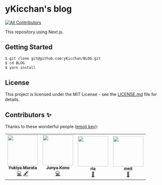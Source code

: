 # yKicchan's blog
<!-- ALL-CONTRIBUTORS-BADGE:START - Do not remove or modify this section -->
[![All Contributors](https://img.shields.io/badge/all_contributors-4-orange.svg?style=flat-square)](#contributors-)
<!-- ALL-CONTRIBUTORS-BADGE:END -->

This repository using Next.js.

## Getting Started

```sh
$ git clone git@github.com:yKicchan/BLOG.git
$ cd BLOG
$ yarn install
```

## License

This project is licensed under the MIT License - see the [LICENSE.md](./LICENSE.md) file for details.

## Contributors ✨

Thanks to these wonderful people ([emoji key](https://allcontributors.org/docs/en/emoji-key)):
<!-- ALL-CONTRIBUTORS-LIST:START - Do not remove or modify this section -->
<!-- prettier-ignore-start -->
<!-- markdownlint-disable -->
<table>
  <tr>
    <td align="center"><a href="https://www.ykicchan.dev/"><img src="https://avatars2.githubusercontent.com/u/27273218?v=4" width="100px;" alt=""/><br /><sub><b>Yukiya Murata</b></sub></a><br /><a href="https://github.com/yKicchan/BLOG/commits?author=yKicchan" title="Code">💻</a> <a href="#content-yKicchan" title="Content">🖋</a></td>
    <td align="center"><a href="https://twitter.com/konojunya"><img src="https://avatars1.githubusercontent.com/u/12035578?v=4" width="100px;" alt=""/><br /><sub><b>Junya Kono</b></sub></a><br /><a href="https://github.com/yKicchan/BLOG/commits?author=konojunya" title="Code">💻</a></td>
    <td align="center"><a href="https://ria0130.dev/"><img src="https://avatars2.githubusercontent.com/u/11747541?v=4" width="100px;" alt=""/><br /><sub><b>ria</b></sub></a><br /><a href="https://github.com/yKicchan/BLOG/commits?author=ria3100" title="Documentation">📖</a></td>
    <td align="center"><a href="https://meilcli.net"><img src="https://avatars2.githubusercontent.com/u/2821921?v=4" width="100px;" alt=""/><br /><sub><b>meil</b></sub></a><br /><a href="#maintenance-MeilCli" title="Maintenance">🚧</a></td>
  </tr>
</table>

<!-- markdownlint-enable -->
<!-- prettier-ignore-end -->
<!-- ALL-CONTRIBUTORS-LIST:END -->

